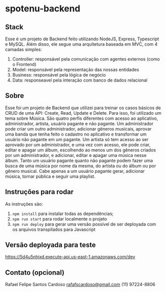 # spotenu-backend

## Stack
Esse é um projeto de Backend feito utilizando NodeJS, Express, Typescript e MySQL. Além disso, ele segue uma arquitetura baseada em MVC, com 4 camadas simples:

1. Controller: responsável pela comunicação com agentes externos (como o Frontend)
1. Model: responsável pela representação das nossas entidades
1. Business: responsável pela lógica de negócio
1. Data: responseavel pela interação com banco de dados relacional

## Sobre
Esse foi um projeto de Backend que utilizei para treinar os casos básicos de CRUD de uma API: Create, Read, Update e Delete.
Para isso, foi utilizado um tema sobre Música. São quatro perfis diferentes com acesso ao aplicativo, administrador, artista, usuário pagante e não pagante.
Um administrador pode criar um outro administrador, adicionar gêneros musicais, aprovar uma banda que tenha feito o cadastro no aplicativo e transformar um usuário não pagante em um pagante. Um artista só tem acesso ao ser aprovado por um administrador, e uma vez com acesso, ele pode criar, editar e apagar um álbum, escolhendo ao menos um dos gêneros criados por um administrador, e adicionar, editar e apagar uma música nesse álbum. Tanto um usuário pagante quanto não pagante podem fazer uma busca de uma música por nome da mesma, do artista ou do álbum ou por gênero musical. Cabe apenas a um usuário pagante gerar, adicionar música, tornar pública e seguir uma playlist.

## Instruções para rodar
As instruções são:
1. `npm install` para instalar todas as dependências;
1. `npm run start` para rodar localmente o projeto
1. `npm run deploy` para gerar uma versão possível de ser deployada com os arquivos transpilados para Javascript

## Versão deployada para teste
https://5d4u5nhjxd.execute-api.us-east-1.amazonaws.com/dev

## Contato (opcional)
Rafael Felipe Santos Cardoso
rafafscardoso@gmail.com
(11) 97224-8806
